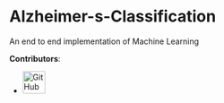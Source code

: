 # Alzheimer-s-Classification
An end to end implementation of Machine Learning

**Contributors**:
- [<img src="https://avatars.githubusercontent.com/u/91361858?v=4" width="40" height="40" alt="GitHub Icon">](https://github.com/SrSurajithPranav)

